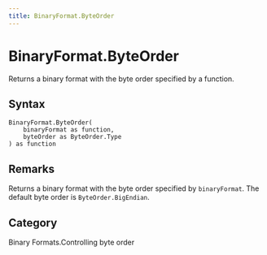 ```yaml
---
title: BinaryFormat.ByteOrder
---
```


# BinaryFormat.ByteOrder


Returns a binary format with the byte order specified by a function.


## Syntax

```powerquery
BinaryFormat.ByteOrder(
    binaryFormat as function,
    byteOrder as ByteOrder.Type
) as function
```


## Remarks

Returns a binary format with the byte order specified by <code>binaryFormat</code>.  The default byte order is <code>ByteOrder.BigEndian</code>.



## Category
Binary Formats.Controlling byte order
